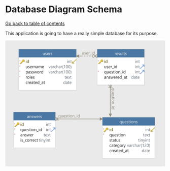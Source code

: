 # Database Diagram Schema

[Go back to table of contents](README.md)

This application is going to have a really simple database for its purpose.

![basic layout client screen](assets/images/dbschema.png)